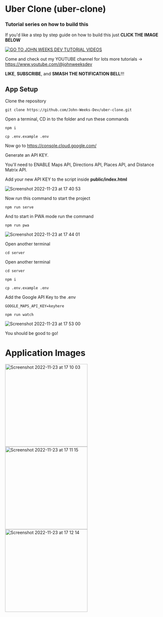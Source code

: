 # Uber Clone (uber-clone)

### Tutorial series on how to build this

If you'd like a step by step guide on how to build this just **CLICK THE IMAGE BELOW**

[![GO TO JOHN WEEKS DEV TUTORIAL VIDEOS](https://user-images.githubusercontent.com/108229029/203519788-671b6891-e2fb-4a68-8418-2d359df54acc.jpeg)](https://www.youtube.com/watch?v=zXpr8zaK2eA)

Come and check out my YOUTUBE channel for lots more tutorials -> https://www.youtube.com/@johnweeksdev

**LIKE**, **SUBSCRIBE**, and **SMASH THE NOTIFICATION BELL**!!!

## App Setup

Clone the repository
```
git clone https://github.com/John-Weeks-Dev/uber-clone.git
```

Open a terminal, CD in to the folder and run these commands
```
npm i

cp .env.example .env
```

Now go to https://console.cloud.google.com/

Generate an API KEY.

You'll need to ENABLE Maps API, Directions API, Places API, and Distance Matrix API.

Add your new API KEY to the script inside **public/index.html**

![Screenshot 2022-11-23 at 17 40 53](https://user-images.githubusercontent.com/108229029/203526600-42f9f3be-6e9d-4fcc-aff0-5d6c6c7e8d87.png)

Now run this command to start the project 
```
npm run serve
```

And to start in PWA mode run the command
```
npm run pwa
```
![Screenshot 2022-11-23 at 17 44 01](https://user-images.githubusercontent.com/108229029/203527683-4b43f88e-07d8-4e2a-bfad-9a785afed02f.png)

Open another terminal
```
cd server
```

Open another terminal
```
cd server

npm i

cp .env.example .env
```

Add the Google API Key to the .env

```
GOOGLE_MAPS_API_KEY=keyhere

npm run watch
```

![Screenshot 2022-11-23 at 17 53 00](https://user-images.githubusercontent.com/108229029/203529049-d7790bc7-0d0e-4b20-80d5-9cea46017c57.png)

You should be good to go!

# Application Images

<p float="left">
  <img width="270" alt="Screenshot 2022-11-23 at 17 10 03" src="https://user-images.githubusercontent.com/108229029/203521356-c0f3956f-2b71-4e53-998a-65d10ffd6f29.png">
  <img width="270" alt="Screenshot 2022-11-23 at 17 11 15" src="https://user-images.githubusercontent.com/108229029/203521447-f9ad69eb-67c1-4bc5-89c2-378d7a2dd27f.png">
  <img width="270" alt="Screenshot 2022-11-23 at 17 12 14" src="https://user-images.githubusercontent.com/108229029/203521544-3b982e89-ad62-4e63-a376-5f614acbb588.png">
</p>

